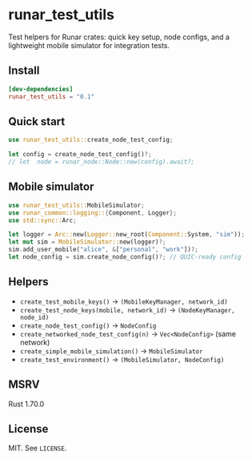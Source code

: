 runar_test_utils
=================

Test helpers for Runar crates: quick key setup, node configs, and a lightweight
mobile simulator for integration tests.

Install
-------

```toml
[dev-dependencies]
runar_test_utils = "0.1"
```

Quick start
-----------

```rust
use runar_test_utils::create_node_test_config;

let config = create_node_test_config()?;
// let  node = runar_node::Node::new(config).await?;
```

Mobile simulator
----------------

```rust
use runar_test_utils::MobileSimulator;
use runar_common::logging::{Component, Logger};
use std::sync::Arc;

let logger = Arc::new(Logger::new_root(Component::System, "sim"));
let mut sim = MobileSimulator::new(logger)?;
sim.add_user_mobile("alice", &["personal", "work"])?;
let node_config = sim.create_node_config()?; // QUIC-ready config
```

Helpers
-------

- `create_test_mobile_keys()` → `(MobileKeyManager, network_id)`
- `create_test_node_keys(mobile, network_id)` → `(NodeKeyManager, node_id)`
- `create_node_test_config()` → `NodeConfig`
- `create_networked_node_test_config(n)` → `Vec<NodeConfig>` (same network)
- `create_simple_mobile_simulation()` → `MobileSimulator`
- `create_test_environment()` → `(MobileSimulator, NodeConfig)`

MSRV
----

Rust 1.70.0

License
-------

MIT. See `LICENSE`.


